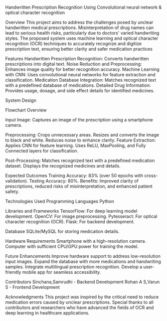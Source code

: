 Handwritten Prescription Recognition Using Convolutional neural network & optical character recognition

Overview
This project aims to address the challenges posed by unclear handwritten medical prescriptions. Misinterpretation of drug names can lead to serious health risks, particularly due to doctors' varied handwriting styles. The proposed system uses machine learning and optical character recognition (OCR) techniques to accurately recognize and digitize prescription text, ensuring better clarity and safer medication practices



Features
Handwritten Prescription Recognition: Converts handwritten prescriptions into digital text.
Noise Reduction and Preprocessing: Enhances image quality for better recognition accuracy.
Machine Learning with CNN: Uses convolutional neural networks for feature extraction and classification.
Medication Database Integration: Matches recognized text with a predefined database of medications.
Detailed Drug Information: Provides usage, dosage, and side effect details for identified medicines.



System Design

Flowchart Overview

Input Image: Captures an image of the prescription using a smartphone camera.

Preprocessing:
Crops unnecessary areas.
Resizes and converts the image to black and white.
Reduces noise to enhance clarity.
Feature Extraction:
Applies CNN for feature learning.
Uses ReLU, MaxPooling, and Fully Connected layers for classification.

Post-Processing:
Matches recognized text with a predefined medication dataset.
Displays the recognized medicines and details.




Expected Outcomes
Training Accuracy: 83% (over 50 epochs with cross-validation).
Testing Accuracy: 80%.
Benefits: Improved clarity of prescriptions, reduced risks of misinterpretation, and enhanced patient safety.



Technologies Used
Programming Languages
Python



Libraries and Frameworks
TensorFlow: For deep learning model development.
OpenCV: For image preprocessing.
Pytesseract: For optical character recognition (OCR).
Flask: For backend development.



Database
SQLite/MySQL for storing medication details.



Hardware Requirements
Smartphone with a high-resolution camera.
Computer with sufficient CPU/GPU power for training the model.



Future Enhancements
Improve hardware support to address low-resolution input images.
Expand the database with more medications and handwriting samples.
Integrate multilingual prescription recognition.
Develop a user-friendly mobile app for seamless accessibility.


Contributors
Sinchana,Samrudhi - Backend Development
Rohan A S,Varun S - Frontend Development



Acknowledgments
This project was inspired by the critical need to reduce medication errors caused by unclear prescriptions. Special thanks to all contributors and researchers who have advanced the fields of OCR and deep learning in healthcare applications.
